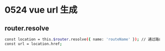 # 0524 vue url 生成

## router.resolve

```bash
const location = this.$router.resolve({ name: 'routeName' }); // 通过路由名称生成URL
const url = location.href;
```